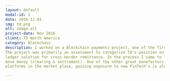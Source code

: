 ```yaml
---
layout: default
modal-id: 1
date: 2016-11-01
img: td.png
alt: image-alt
project-date: Nov 2016
client: TD North America
category: Blockchain
description: I worked on a Blockchain payments project, one of the first few blockchain related projects in Canada for Accenture.
The project was primarily an assessment to categorize TD's position on Blockchain, and understand how the bank would use a distributed
ledger solution for cross-border remittance. In the process I came to learn much about how financial institutions perform payments or
move money (clearing & settlement). One of the other great benefactors was that I was able to learn more about different distributed ledger
platforms in the market place, gaining exposure to new FinTech's is always an incredible benefit!

---
```

